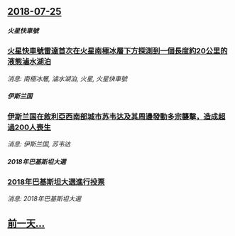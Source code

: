 ## [2018-07-25](/news/2018/07/25/index.md)

##### 火星快車號
### [火星快車號雷達首次在火星南極冰層下方探測到一個長度約20公里的液態滷水湖泊 ](/news/2018/07/25/火星快車號雷達首次在火星南極冰層下方探測到一個長度約20公里的液態滷水湖泊.md)
_消息: 南極冰層, 滷水湖泊, 火星, 火星快車號_

##### 伊斯兰国
### [伊斯兰国在敘利亞西南部城市苏韦达及其周邊發動多宗襲擊，造成超過200人喪生 ](/news/2018/07/25/伊斯兰国在敘利亞西南部城市苏韦达及其周邊發動多宗襲擊-造成超過200人喪生.md)
_消息: 伊斯兰国, 苏韦达_

##### 2018年巴基斯坦大選
### [2018年巴基斯坦大選進行投票 ](/news/2018/07/25/2018年巴基斯坦大選進行投票.md)
_消息: 2018年巴基斯坦大選_

## [前一天...](/news/2018/07/24/index.md)

